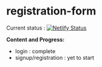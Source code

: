 # registration-form
Current status : [![Netlify Status](https://api.netlify.com/api/v1/badges/3044f800-7985-4e69-a920-d6e238abdad2/deploy-status)](https://app.netlify.com/sites/r-reg-form/deploys)

**Content and Progress:**
  - login : complete
  - signup/registration : yet to start
